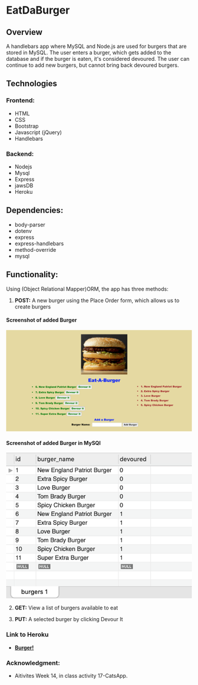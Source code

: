 # EatDaBurger

## Overview
A handlebars app where MySQL and Node.js are used for burgers that are stored in MySQL. The user enters a burger, which gets added to the database and if the burger is eaten, it's considered devoured. The user can continue to add new burgers, but cannot bring back devoured burgers.

## Technologies

### Frontend:
* HTML
* CSS
* Bootstrap
* Javascript (jQuery)
* Handlebars
### Backend:
* Nodejs
* Mysql
* Express
* jawsDB
* Heroku

## Dependencies:
* body-parser
* dotenv
* express
* express-handlebars
* method-override
* mysql

## Functionality:
Using (Object Relational Mapper)ORM, the app has three methods:
1. **POST:** A new burger using the Place Order form, which allows us to create burgers 
#### Screenshot of added Burger
![Full Size](public/assets/image/ScreenShot_of_Added_Burger.png)

#### Screenshot of added Burger in MySQl
![small Size](public/assets/image/ScreenShot_of_Burger_added_MYSQL.png)
    
2. **GET:** View a list of burgers available to eat 

2. **PUT:** A selected burger by clicking Devour It

### Link to Heroku
* <strong>[Burger!](https://warm-lake-16801.herokuapp.com/)</strong>


### Acknowledgment:
* Aitivites Week 14,  in class activity 17-CatsApp.

